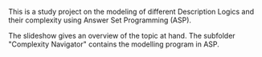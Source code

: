 This is a study project on the modeling of different Description Logics and their complexity using Answer Set Programming (ASP).

The slideshow gives an overview of the topic at hand. The subfolder "Complexity Navigator" contains the modelling program in ASP.